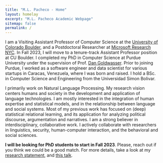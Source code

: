 ```yaml
---
title: "M.L. Pacheco - Home"
layout: homelay
excerpt: "M.L. Pacheco Academic Webpage"
sitemap: false
permalink: /
---
```


I am a Visiting Assistant Professor of Computer Science at the [University of Colorado Boulder](https://www.colorado.edu/cs/), and a Postdoctoral Researcher at [Microsoft Research
NYC](https://www.microsoft.com/en-us/research/lab/microsoft-research-new-york/). In Fall 2023, I will move to a tenure-track Assistant Professor position at CU Boulder. I completed my PhD in Computer Science at Purdue University under the supervision of Prof. [Dan Goldwasser](https://www.cs.purdue.edu/homes/dgoldwas/). Prior to joining Purdue, I worked as a software engineer and data scientist for various startups in Caracas, Venezuela, where I was born and raised. I hold a BSc. in Computer Science and Engineering from the Universidad Simon Bolivar. 


I primarily work on Natural Language Processing. My research vision centers humans and society in the development and application of language technologies. I am mostly interested in the integration of human expertise and statistical models, and in the relationship between language and social systems. Most of my previous work has focused on (deep) statistical relational learning, and its application for analyzing political discourse, argumentation and narratives. I am a strong believer in interdisciplinary, collaborative work. I actively collaborate with researchers in linguistics, security, human-computer interaction, and the behavioral and social sciences. 


**I will be looking for PhD students to start in Fall 2023**. Please, reach out if you think we could be a good match. For more details, take a look at my [research statement](https://mlpacheco.github.io/files/mlpacheco_research_statement.pdf), and [this talk](https://www.youtube.com/watch?v=MMDD9kgVKJA).
